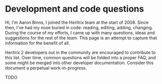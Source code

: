 # Development and code questions

Hi, I'm Aaron Binns, I joined the Heritrix team at the start of 2008.
Since then, I've had my nose buried in code: reading, editing, adding,
changing. During the course of my efforts, I came up with many
questions, ideas and suggestions for the rest of the team. This page is
an attempt to capture that information for the benefit of all.

Heritrix 2 developers out in the community are encouraged to contribute
to this list. Over time, common questions will be folded into a proper
FAQ, and some might be merged into other developer documentation.
Consider this document a perpetual work-in-progress.

TODO
